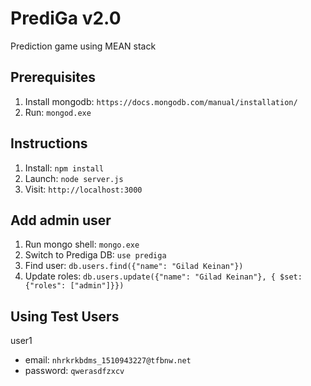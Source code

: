 # PrediGa v2.0
Prediction game using MEAN stack

## Prerequisites
1. Install mongodb: `https://docs.mongodb.com/manual/installation/`
2. Run: `mongod.exe`

## Instructions
1. Install: `npm install`
2. Launch: `node server.js`
3. Visit: `http://localhost:3000`

## Add admin user
1. Run mongo shell: `mongo.exe`
2. Switch to Prediga DB: `use prediga`
3. Find user: `db.users.find({"name": "Gilad Keinan"})`
4. Update roles: `db.users.update({"name": "Gilad Keinan"}, { $set: {"roles": ["admin"]}})` 

## Using Test Users
user1
- email: `nhrkrkbdms_1510943227@tfbnw.net`
- password: `qwerasdfzxcv`